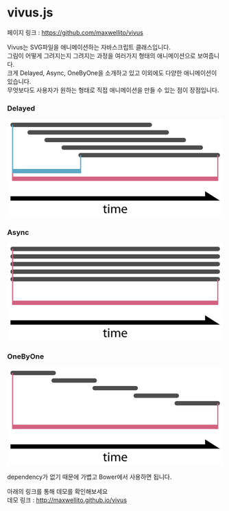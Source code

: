 # vivus.js  

페이지 링크 : https://github.com/maxwellito/vivus  

Vivus는 SVG파일을 애니메이션하는 자바스크립트 클래스입니다.  
그림이 어떻게 그려지는지 그려지는 과정을 여러가지 형태의 애니메이션으로 보여줍니다.  
크게 Delayed, Async, OneByOne을 소개하고 있고 이외에도 다양한 애니메이션이 있습니다.  
무엇보다도 사용자가 원하는 형태로 직접 애니메이션을 만들 수 있는 점이 장점입니다.  

### Delayed  
![이미지](../img/005$07$01.png)  

### Async  
![이미지](../img/005$07$02.png)

### OneByOne  
![이미지](../img/005$07$03.png)  

dependency가 없기 때문에 가볍고 Bower에서 사용하면 됩니다.  

아래의 링크를 통해 데모를 확인해보세요  
데모 링크 : http://maxwellito.github.io/vivus  
